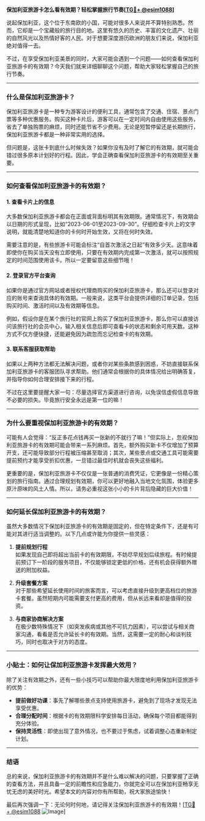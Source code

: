 **保加利亚旅游卡怎么看有效期？轻松掌握旅行节奏[[TG💪+ @esim1088](https://t.me/s/esim1088)]**

说起保加利亚，这个位于东南欧的小国，可能对很多人来说并不算特别熟悉。然而，它却是一个宝藏般的旅行目的地。这里有悠久的历史、丰富的文化遗产、壮丽的自然风光以及热情好客的人民。对于想要深度游历欧洲的朋友们来说，保加利亚绝对值得一去。

不过，在享受保加利亚美景的同时，大家可能会遇到一个问题——如何查看保加利亚旅游卡的有效期？今天我们就来详细聊聊这个问题，帮助大家轻松掌握自己的旅行节奏。

---

### **什么是保加利亚旅游卡？**

保加利亚旅游卡是一种专为游客设计的便利工具，通常包含了交通、住宿、景点门票等多种优惠服务。购买这种卡片后，游客可以在一定时间内自由使用这些服务，省去了单独购票的麻烦，同时还能节省不少费用。无论是短暂停留还是长期旅行，保加利亚旅游卡都是一种非常实用的选择。

但问题是，这张卡到底什么时候失效？如果你没有及时了解它的有效期，就可能会错过很多原本计划好的行程。因此，学会正确查看保加利亚旅游卡的有效期至关重要。

---

### **如何查看保加利亚旅游卡的有效期？**

#### **1. 查看卡片上的信息**
大多数保加利亚旅游卡都会在正面或背面标明其有效期限。通常情况下，有效期会以日期的形式呈现，比如“2023-06-01至2023-09-30”。仔细检查卡片上的文字说明，就能清楚地知道你的卡何时开始生效，又将在何时失效。

需要注意的是，有些旅游卡可能会标注“自首次激活之日起”有效多少天。这意味着即使你在购买当天没有立即使用，只要在有效期内完成第一次激活，就可以按照规定的时间范围使用该卡。所以一定要留意这些细节哦！

#### **2. 登录官方平台查询**
如果你是通过官方网站或者授权代理商购买的保加利亚旅游卡，那么还可以登录对应的账号来查询具体的有效期。一般来说，这类平台会提供详细的订单记录，包括购买时间、激活时间以及有效期等信息。

例如，假设你是在某个旅行社的官网上购买了保加利亚旅游卡，那么你可以直接访问该旅行社的会员中心，输入相关信息后即可查看卡的状态和剩余可用天数。这种方式不仅方便快捷，还能避免因为疏忽而忘记检查卡的有效期。

#### **3. 联系客服获取帮助**
如果以上两种方法都无法解决问题，或者你对某些条款感到困惑，不妨直接联系保加利亚旅游卡的客服团队寻求帮助。他们通常会根据你的具体情况给出明确答复，并指导你如何合理安排接下来的行程。

不过在这里要提醒大家一句：尽量选择官方渠道进行咨询，以免误信虚假信息导致不必要的损失。毕竟旅行安全永远是第一位的嘛！

---

### **为什么要重视保加利亚旅游卡的有效期？**

可能有人会觉得：“反正多花点钱再买一张新的不就行了嘛！”但实际上，忽视保加利亚旅游卡的有效期可能会带来一系列麻烦。首先，额外购买新卡不仅增加了预算开支，还可能导致部分行程被压缩甚至取消；其次，某些景点或交通工具可能需要提前预约才能享受折扣优惠，一旦错过最佳时机就会丧失这些福利。

更重要的是，保加利亚旅游卡不仅仅是一张普通的消费凭证，它更像是一份精心策划的旅行指南。通过合理规划有效期，你可以更好地融入当地文化氛围，体验更多原汁原味的风土人情。所以，请务必重视这张小小的卡片背后隐藏的巨大价值！

---

### **如何延长保加利亚旅游卡的有效期？**

虽然大多数情况下保加利亚旅游卡的有效期是固定的，但在特定条件下，还是有可能对其进行适当调整的。以下几点或许能为你提供一些灵感：

1. **提前规划行程**  
   如果发现自己即将超出当前卡的有效期限，不妨尽早规划后续旅程。有时候提前预订下一阶段的服务项目，不仅能够锁定更低的价格，还有机会获得额外赠送的附加权益。

2. **升级套餐方案**  
   对于那些希望延长使用时间的旅客而言，可以考虑直接升级到更高档位的旅游卡套餐。虽然短期内可能需要支付更高的费用，但从长远来看却是值得的投资。

3. **与商家协商解决方案**  
   在极少数特殊情况下（如突发疾病或其他不可抗力因素），可以尝试与相关商家沟通，看看是否允许延长卡的有效期。当然，这需要一定的耐心和谈判技巧，同时也取决于对方的态度。

---

### **小贴士：如何让保加利亚旅游卡发挥最大效用？**

除了关注有效期之外，还有一些小技巧可以帮助你最大限度地利用保加利亚旅游卡的优势：

- **提前做好功课**：事先了解哪些景点支持使用旅游卡，避免到了现场才发现无法享受优惠。
- **合理分配时间**：根据卡的有效期限科学安排每日活动，确保每个项目都能得到充分体验。
- **保持灵活性**：即使出现了意外情况，也不要过于焦虑，试着调整心态重新制定计划。

---

### **结语**

总的来说，保加利亚旅游卡的有效期并不是什么难以解决的问题，只要掌握了正确的查看方法，并且具备一定的前瞻性和应急能力，你就完全可以在保加利亚畅享无忧无虑的美好时光。希望本文的内容对你有所帮助，祝大家旅途愉快！

最后再次强调一下：无论何时何地，请记得关注保加利亚旅游卡的有效期！[[TG💪+ @esim1088](https://t.me/s/esim1088) ![Image](https://i.postimg.cc/4NQfJmqS/Snipaste-2025-05-13-00-14-12.png)]